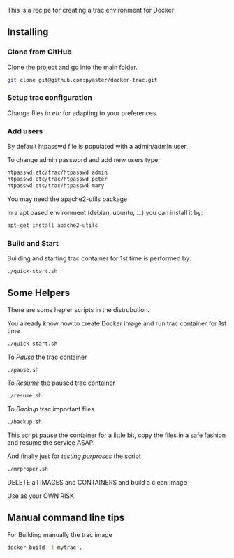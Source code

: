 This is a recipe for creating a trac environment for Docker

## Installing

### Clone from GitHub

Clone the project and go into the main folder.

```bash
git clone git@github.com:pyaster/docker-trac.git
```

### Setup trac configuration

Change files in *etc* for adapting to your preferences. 

### Add users

By default htpasswd file is populated with a admin/admin user.

To change admin password and add new users type:

```bash
htpasswd etc/trac/htpasswd admin
htpasswd etc/trac/htpasswd peter
htpasswd etc/trac/htpasswd mary
```

You may need the apache2-utils package

In a apt based environment (debian, ubuntu, ...) you can install it by:

```bash
apt-get install apache2-utils
```

### Build and Start

Building and starting trac container for 1st time is performed by:

```bash
./quick-start.sh 
```

## Some Helpers

There are some hepler scripts in the distrubution.

You already know how to create Docker image and run trac container for 1st time
```bash
./quick-start.sh 
```

To *Pause* the trac container
```bash
./pause.sh 
```

To *Resume* the paused trac container
```bash
./resume.sh
```

To *Backup* trac important files
```bash
./backup.sh
```
This script pause the container for a little bit, copy the files in a safe fashion and resume the service ASAP.

And finally just for *testing purproses* the script
```bash
./mrproper.sh
```
DELETE all IMAGES and CONTAINERS and build a clean image

Use as your OWN RISK.

## Manual command line tips

For Building manually the trac image

```bash
docker build -t mytrac .
```
